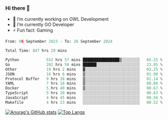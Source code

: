 ### Hi there 👋 

- 🔭 I’m currently working on OWL Development
- 🌱 I’m currently GO Developer
-  ⚡ Fun fact: Gaming
  
  <!--
- 👯 I’m looking to collaborate on ...
- 🤔 I’m looking for help with ...
- 💬 Ask me about ...
- 📫 How to reach me: ...
- 😄 Pronouns: ...
-->

<!--START_SECTION:waka-->

```python
From: 06 September 2023 - To: 26 September 2024

Total Time: 847 hrs 29 mins

Python            552 hrs 57 mins ████████████████▒░░░░░░░░   65.25 %
Go                202 hrs 58 mins ██████░░░░░░░░░░░░░░░░░░░   23.95 %
Other             19 hrs 2 mins   ▓░░░░░░░░░░░░░░░░░░░░░░░░   02.25 %
JSON              16 hrs 6 mins   ▒░░░░░░░░░░░░░░░░░░░░░░░░   01.90 %
Protocol Buffer   9 hrs 38 mins   ▒░░░░░░░░░░░░░░░░░░░░░░░░   01.14 %
YAML              7 hrs 16 mins   ▒░░░░░░░░░░░░░░░░░░░░░░░░   00.86 %
Docker            5 hrs 40 mins   ▒░░░░░░░░░░░░░░░░░░░░░░░░   00.67 %
TypeScript        5 hrs 20 mins   ░░░░░░░░░░░░░░░░░░░░░░░░░   00.63 %
JavaScript        4 hrs 45 mins   ░░░░░░░░░░░░░░░░░░░░░░░░░   00.56 %
Makefile          4 hrs 23 mins   ░░░░░░░░░░░░░░░░░░░░░░░░░   00.52 %
```

<!--END_SECTION:waka-->

[![Anurag's GitHub stats](https://github-readme-stats.vercel.app/api?username=aebalz&show_icons=true&theme=codeSTACKr)](https://github.com/anuraghazra/github-readme-stats)
[![Top Langs](https://github-readme-stats.vercel.app/api/top-langs/?username=aebalz&layout=compact&card_width=350&theme=codeSTACKr)](https://github.com/anuraghazra/github-readme-stats)
<!-- [![Readme Card](https://github-readme-stats.vercel.app/api/pin/?username=aebalz&repo=go-gin-gone&show_owner=true)](https://github.com/anuraghazra/github-readme-stats)-->
